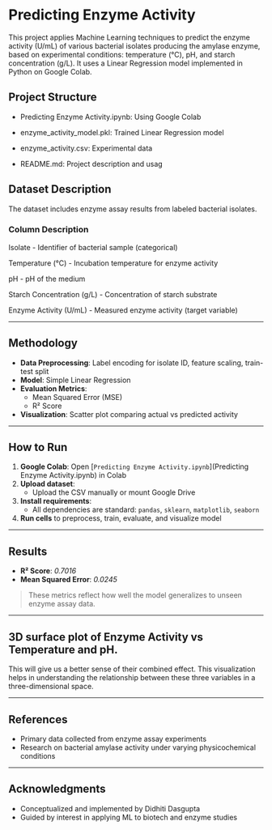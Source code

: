 # Predicting Enzyme Activity

This project applies Machine Learning techniques to predict the enzyme activity (U/mL) of various bacterial isolates producing the amylase enzyme, based on experimental conditions: temperature (°C), pH, and starch concentration (g/L). It uses a Linear Regression model implemented in Python on Google Colab.

## Project Structure

 * Predicting Enzyme Activity.ipynb: Using Google Colab

 * enzyme_activity_model.pkl: Trained Linear Regression model

 * enzyme_activity.csv: Experimental data

 * README.md: Project description and usag

## Dataset Description

The dataset includes enzyme assay results from labeled bacterial isolates.

### Column        Description

Isolate      -    Identifier of bacterial sample (categorical)

Temperature (°C)  -  Incubation temperature for enzyme activity

pH  -          pH of the medium

Starch Concentration (g/L)  -  Concentration of starch substrate

Enzyme Activity (U/mL)  -  Measured enzyme activity (target variable)

---

## Methodology

* **Data Preprocessing**: Label encoding for isolate ID, feature scaling, train-test split
* **Model**: Simple Linear Regression
* **Evaluation Metrics**:
  * Mean Squared Error (MSE)
  * R² Score
* **Visualization**: Scatter plot comparing actual vs predicted activity

---

## How to Run

1. **Google Colab**: Open [`Predicting Enzyme Activity.ipynb`](Predicting Enzyme Activity.ipynb) in Colab
2. **Upload dataset**:
   * Upload the CSV manually or mount Google Drive
3. **Install requirements**:
   * All dependencies are standard: `pandas`, `sklearn`, `matplotlib`, `seaborn`
4. **Run cells** to preprocess, train, evaluate, and visualize model

---

## Results

* **R² Score**: *0.7016*
* **Mean Squared Error**: *0.0245* 

> These metrics reflect how well the model generalizes to unseen enzyme assay data.

---

## 3D surface plot of Enzyme Activity vs Temperature and pH. 
This will give us a better sense of their combined effect. This visualization helps in understanding the relationship between these three variables in a three-dimensional space.

---

## References

* Primary data collected from enzyme assay experiments
* Research on bacterial amylase activity under varying physicochemical conditions

---

## Acknowledgments

* Conceptualized and implemented by Didhiti Dasgupta
* Guided by interest in applying ML to biotech and enzyme studies

